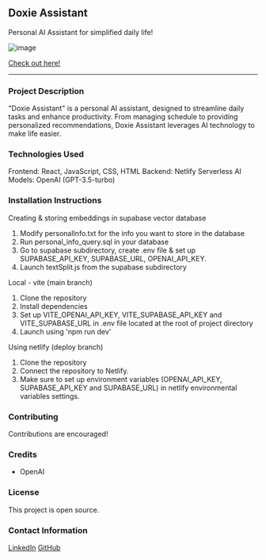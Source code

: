 ## Doxie Assistant

Personal AI Assistant for simplified daily life!

![image](https://github.com/Xraxus/doxie-assistant/assets/100704138/1a63b508-cb2b-4cb9-9160-e1f0f4b1fb4f)


[Check out here!](https://doxie-assistant.netlify.app/)

---

### Project Description

"Doxie Assistant" is a personal AI assistant, designed to streamline daily tasks and enhance productivity.
From managing schedule to providing personalized recommendations, Doxie Assistant leverages AI technology to make life easier.

### Technologies Used

Frontend: React, JavaScript, CSS, HTML
Backend: Netlify Serverless
AI Models: OpenAI (GPT-3.5-turbo)

### Installation Instructions

Creating & storing embeddings in supabase vector database

1. Modify personalInfo.txt for the info you want to store in the database
2. Run personal_info_query.sql in your database
3. Go to supabase subdirectory, create .env file & set up SUPABASE_API_KEY, SUPABASE_URL, OPENAI_API_KEY.
4. Launch textSplit.js from the supabase subdirectory

Local - vite (main branch)

1. Clone the repository
2. Install dependencies
3. Set up VITE_OPENAI_API_KEY, VITE_SUPABASE_API_KEY and VITE_SUPABASE_URL in .env file located at the root of project directory
4. Launch using 'npm run dev'

Using netlify (deploy branch)

1. Clone the repository
2. Connect the repository to Netlify.
3. Make sure to set up environment variables (OPENAI_API_KEY, SUPABASE_API_KEY and SUPABASE_URL) in netlify environmental variables settings.

### Contributing

Contributions are encouraged!

### Credits

- OpenAI

### License

This project is open source.

### Contact Information

[LinkedIn](https://www.linkedin.com/in/kamil-kobylarz1/)
[GitHub](https://github.com/Xraxus/)
